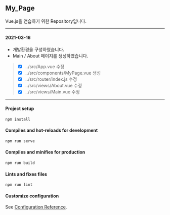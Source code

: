My_Page
-------------

Vue.js을 연습하기 위한 Repository입니다.

-------------

#### 2021-03-16
* 개발환경을 구성하였습니다.
* Main / About 페이지를 생성하였습니다.
> - [X] ../src/App.vue 수정
> - [X] ../src/components/MyPage.vue 생성
> - [X] ../src/router/index.js 수정
> - [X] ../src/views/About.vue 수정
> - [X] ../src/views/Main.vue 수정

-------------

#### Project setup
```
npm install
```

#### Compiles and hot-reloads for development
```
npm run serve
```

#### Compiles and minifies for production
```
npm run build
```

#### Lints and fixes files
```
npm run lint
```

#### Customize configuration
See [Configuration Reference](https://cli.vuejs.org/config/).